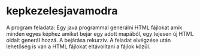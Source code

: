 # kepkezelesjavamodra

A program feladata: Egy java programmal generálni HTML fájlokat amik minden egyes képhez amiket bejár egy adott mapából, egy tejesen új HTML oldalt generál hozzá. A bejárása rekurzív. A feladat elvégzése után lehetőség is van a HTML fájlokat eltávolítani a fájlok közül.
